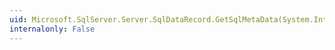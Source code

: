```yaml
---
uid: Microsoft.SqlServer.Server.SqlDataRecord.GetSqlMetaData(System.Int32)
internalonly: False
---
```

